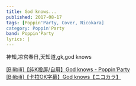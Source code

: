 ```yaml
---
title: God knows...
published: 2017-08-17
tags: [Poppin'Party, Cover, Nicokara]
category: Poppin'Party
band: Poppin'Party
lyrics: |
---
```

神知,凉宫春日,天知道,gk,god knows
<summary>
    <a href="https://www.bilibili.com/video/BV18GgZzdEyV/">
        [Bilibili]【纯K投屏/自用】God knows - Poppin'Party
    </a>
</summary>
<summary>
    <a href="https://www.bilibili.com/video/BV1npSVYuERm/">
        [Bilibili]【卡拉OK字幕】God knows【ニコカラ】
    </a>
</summary>




